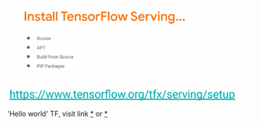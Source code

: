 ![6bba0fdaa8ada236f0435ba872ebbbfc.png](../../../../_resources/6bba0fdaa8ada236f0435ba872ebbbfc.png)

'Hello world' TF, visit link [*](https://github.com/https-deeplearning-ai/tensorflow-2-public/blob/main/C4_Advanced-deployment/W1/ungraded_labs/C4_W1_Lab_1_tfserving_hello_world.ipynb) or [*](https://github.com/https-deeplearning-ai/tensorflow-2-public/blob/main/C4_Advanced-deployment/W1/ungraded_labs/C4_W1_Lab_1_tfserving_hello_world.ipynb)
